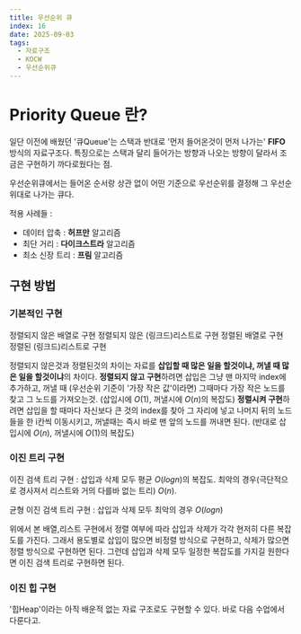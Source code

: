 ```yaml
---
title: 우선순위 큐
index: 16
date: 2025-09-03
tags:
  - 자료구조
  - KOCW
  - 우선순위큐
---
```

# Priority Queue 란?
일단 이전에 배웠던 '큐Queue'는 스택과 반대로 '먼저 들어온것이 먼저 나가는' **FIFO** 방식의 자료구조다.
특징으로는 스택과 달리 들어가는 방향과 나오는 방향이 달라서 조금은 구현하기 까다로웠다는 점.

우선순위큐에서는 들어온 순서랑 상관 없이 어떤 기준으로 우선순위를 결정해 그 우선순위대로 나가는 큐다.

적용 사례들 :
- 데이터 압축 : **허프만** 알고리즘
- 최단 거리 : **다이크스트라** 알고리즘
- 최소 신장 트리 : **프림** 알고리즘

## 구현 방법
### 기본적인 구현
정렬되지 않은 배열로 구현 
정렬되지 않은 (링크드)리스트로 구현
정렬된 배열로 구현
정렬된 (링크드)리스트로 구현

정렬되지 않은것과 정렬된것의 차이는 자료를 **삽입할 때 많은 일을 할것이냐, 꺼낼 때 많은 일을 할것이냐**의 차이다.
**정렬되지 않고 구현**하려면 삽입은 그냥 맨 마지막 index에 추가하고, 꺼낼 때 (우선순위 기준이 '가장 작은 값'이라면) 그때마다 가장 작은 노드를 찾고 그 노드를 가져오는것. (삽입시에 $O(1)$, 꺼낼시에 $O(n)$의 복잡도)
**정렬시켜 구현**하려면 삽입을 할 때마다 자신보다 큰 것의 index를 찾아 그 자리에 넣고 나머지 뒤의 노드들을 한 i칸씩 이동시키고, 꺼낼때는 즉시 바로 맨 앞의 노드를 꺼내면 된다. (반대로 삽입시에 $O(n)$, 꺼낼시에 $O(1)$의 복잡도)

### 이진 트리 구현
이진 검색 트리 구현 : 
삽입과 삭제 모두 평균 $O(logn)$의 복잡도. 
최악의 경우(극단적으로 경사져서 리스트와 거의 다를바 없는 트리) $O(n)$.

균형 이진 검색 트리 구현 : 
삽입과 삭제 모두 최악의 경우 $O(logn)$

위에서 본 배열,리스트 구현에서 정렬 여부에 따라 삽입과 삭제가 각각 현저히 다른 복잡도를 가진다.
그래서 용도별로 삽입이 많으면 비정렬 방식으로 구현하고, 삭제가 많으면 정렬 방식으로 구현하면 된다.
그런데 삽입과 삭제 모두 일정한 복잡도를 가지길 원한다면 이진 검색 트리로 구현하면 된다.
### 이진 힙 구현
'힙Heap'이라는 아직 배운적 없는 자료 구조로도 구현할 수 있다.
바로 다음 수업에서 다룬다고.

